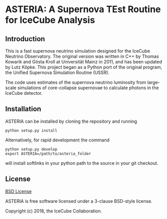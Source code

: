 # ASTERIA: A Supernova TEst Routine for IceCube Analysis

## Introduction

This is a fast supernova neutrino simulation designed for the IceCube Neutrino
Observatory. The original version was written in C++ by Thomas Kowarik and
Gösta Kroll at Universität Mainz in 2011, and has been updated by Lutz Köpke.
This project began as a Python port of the original program, the Unified 
Supernova Simulation Routine (USSR).

The code uses estimates of the supernova neutrino luminosity from large-scale
simulations of core-collapse supernovae to calculate photons in the IceCube
detector.

## Installation

ASTERIA can be installed by cloning the repository and running

```
python setup.py install
```

Alternatively, for rapid development the command

```
python setup.py develop
export ASTERIA=/path/to/asteria_folder
```

will install softlinks in your python path to the source in your git checkout.

## License

[BSD License](LICENSE.rst)

ASTERIA is free software licensed under a 3-clause BSD-style license.

Copyright (c) 2018, the IceCube Collaboration.
